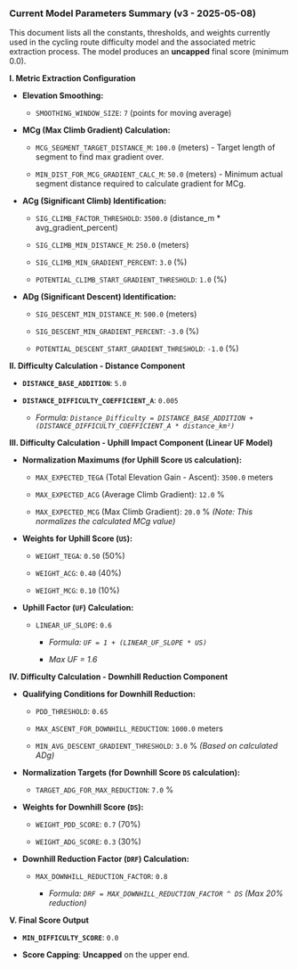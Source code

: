 ### Current Model Parameters Summary (v3 - 2025-05-08)

This document lists all the constants, thresholds, and weights currently used in the cycling route difficulty model and the associated metric extraction process. The model produces an **uncapped** final score (minimum 0.0).

**I. Metric Extraction Configuration**

- **Elevation Smoothing:**
    
    - `SMOOTHING_WINDOW_SIZE`: `7` (points for moving average)
        
- **MCg (Max Climb Gradient) Calculation:**
    
    - `MCG_SEGMENT_TARGET_DISTANCE_M`: `100.0` (meters) - Target length of segment to find max gradient over.
        
    - `MIN_DIST_FOR_MCG_GRADIENT_CALC_M`: `50.0` (meters) - Minimum actual segment distance required to calculate gradient for MCg.
        
- **ACg (Significant Climb) Identification:**
    
    - `SIG_CLIMB_FACTOR_THRESHOLD`: `3500.0` (distance_m * avg_gradient_percent)
        
    - `SIG_CLIMB_MIN_DISTANCE_M`: `250.0` (meters)
        
    - `SIG_CLIMB_MIN_GRADIENT_PERCENT`: `3.0` (%)
        
    - `POTENTIAL_CLIMB_START_GRADIENT_THRESHOLD`: `1.0` (%)
        
- **ADg (Significant Descent) Identification:**
    
    - `SIG_DESCENT_MIN_DISTANCE_M`: `500.0` (meters)
        
    - `SIG_DESCENT_MIN_GRADIENT_PERCENT`: `-3.0` (%)
        
    - `POTENTIAL_DESCENT_START_GRADIENT_THRESHOLD`: `-1.0` (%)
        

**II. Difficulty Calculation - Distance Component**

- **`DISTANCE_BASE_ADDITION`**: `5.0`
    
- **`DISTANCE_DIFFICULTY_COEFFICIENT_A`**: `0.005`
    
    - _Formula: `Distance_Difficulty = DISTANCE_BASE_ADDITION + (DISTANCE_DIFFICULTY_COEFFICIENT_A * distance_km²)`_
        

**III. Difficulty Calculation - Uphill Impact Component (Linear UF Model)**

- **Normalization Maximums (for Uphill Score `US` calculation):**
    
    - `MAX_EXPECTED_TEGA` (Total Elevation Gain - Ascent): `3500.0` meters
        
    - `MAX_EXPECTED_ACG` (Average Climb Gradient): `12.0` %
        
    - `MAX_EXPECTED_MCG` (Max Climb Gradient): `20.0` % _(Note: This normalizes the calculated MCg value)_
        
- **Weights for Uphill Score (`US`):**
    
    - `WEIGHT_TEGA`: `0.50` (50%)
        
    - `WEIGHT_ACG`: `0.40` (40%)
        
    - `WEIGHT_MCG`: `0.10` (10%)
        
- **Uphill Factor (`UF`) Calculation:**
    
    - `LINEAR_UF_SLOPE`: `0.6`
        
        - _Formula: `UF = 1 + (LINEAR_UF_SLOPE * US)`_
            
        - _Max UF = 1.6_
            

**IV. Difficulty Calculation - Downhill Reduction Component**

- **Qualifying Conditions for Downhill Reduction:**
    
    - `PDD_THRESHOLD`: `0.65`
        
    - `MAX_ASCENT_FOR_DOWNHILL_REDUCTION`: `1000.0` meters
        
    - `MIN_AVG_DESCENT_GRADIENT_THRESHOLD`: `3.0` % _(Based on calculated ADg)_
        
- **Normalization Targets (for Downhill Score `DS` calculation):**
    
    - `TARGET_ADG_FOR_MAX_REDUCTION`: `7.0` %
        
- **Weights for Downhill Score (`DS`):**
    
    - `WEIGHT_PDD_SCORE`: `0.7` (70%)
        
    - `WEIGHT_ADG_SCORE`: `0.3` (30%)
        
- **Downhill Reduction Factor (`DRF`) Calculation:**
    
    - `MAX_DOWNHILL_REDUCTION_FACTOR`: `0.8`
        
        - _Formula: `DRF = MAX_DOWNHILL_REDUCTION_FACTOR ^ DS` (Max 20% reduction)_
            

**V. Final Score Output**

- **`MIN_DIFFICULTY_SCORE`**: `0.0`
    
- **Score Capping**: **Uncapped** on the upper end.